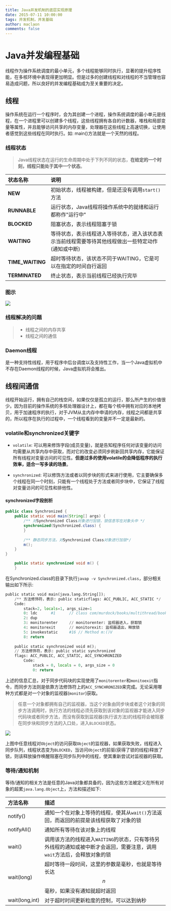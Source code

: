 ```yaml
---
title: Java并发机制的底层实现原理
date: 2015-07-11 10:00:00
tags: 并发机制，并发基础
author: maclaon
comments: false
---
```

# Java并发编程基础
线程作为操作系统调度的最小单元，多个线程能够同时执行，显著的提升程序性能，在多核环境中表现得更加明显。但是过多的创建线程和对线程的不当管理也容易造成问题，所以良好的并发编程基础成为至关重要的决定。

## 线程
操作系统在运行一个程序时，会为其创建一个进程，操作系统调度的最小单元是线程，在一个进程里可以创建多个线程，这些线程拥有各自的计数器，堆栈和局部变量等属性，并且能够访问共享的内存变量，处理器在这些线程上高速切换，让使用者感觉到这些线程在同时执行。如: main()方法就是一个天然的线程。

### 线程状态
> Java线程状态在运行的生命周期中处于下列不同的状态，**在给定的一个时刻，线程只能处于其中一个状态**。

| 状态名称       | 说明          |
|:------------- |:-------------|
| **NEW**      |初始状态，线程被构建，但是还没有调用`start()`方法 |
| **RUNNABLE** |运行状态，Java线程将操作系统中的就绪和运行都称作"运行中"      |
| **BLOCKED**|阻塞状态，表示线程阻塞于锁|
|**WAITING**|等待状态，表示线程进入等待状态，进入该状态表示当前线程需要等待其他线程做出一些特定动作(通知或中断)|
|**TIME_WAITING**|超时等待状态，该状态不同于WAITING，它是可以在指定的时间自行返回|
|**TERMINATED**|终止状态，表示当前线程已经执行完毕|

<!--more-->

### 图示

![](http://img.blog.csdn.net/20150401114622564)

### 线程解决的问题
> + 线程之间的内存共享
> + 线程之间的通信

### Daemon线程
是一种支持性线程，用于程序中后台调度以及支持性工作，当一个Java虚拟机中不存在Daemon线程的时候，Java虚拟机将会推出。

## 线程间通信
线程开始运行，拥有自己的栈空间，如果仅仅是孤立的运行，那么所产生的价值很少。因为目前的操作系统的多核处理器设计上，都在每个核中拥有对应的本地拷贝，用于加速程序的执行，对于JVM从主内存中申请的内存，线程之间都是共享的，所以程序在执行的过程中，一个线程看到的变量并不一定是最新的。

### volatile和synchronized关键字
+ `volatile`: 可以用来修饰字段(成员变量)，就是告知程序任何对该变量的访问均需要从共享内存中获取，而对它的改变必须同步刷新回共享内存，它能保证所有线程对变量访问的可见性。**但是过多的使用volatile的会降低程序的执行效率，适合一写多读的场景**。

+ `synchronized`: 可以修饰方法或者以同步块的形式来进行使用，它主要确保多个线程在同一个时刻，只能有一个线程处于方法或者同步块中，它保证了线程对变量访问的可见性和排他性。

#### synchronized字段剖析

``` Java
public class Synchronized {
	public static void main(String[] args) {
		/** 对Synchronized Class对象进行加锁，锁信息写在对象头中 */
		synchronized(Synchronized.class) {
		}
		
		/** 静态同步方法，对Synchronized Class对象进行加锁*/
		m();
	}
}

	public static synchronized void m() {
	}
```

在Synchronized.class的目录下执行`javap -v Synchronized.class`，部分相关输出如下所示:
``` python
public static void main(java.lang.String[]);
	/** 方法修饰符，表示: public staticflags: ACC_PUBLIC, ACC_STATIC */
	Code:
		stack=2, locals=1, args_size=1
		0: ldc		#1		// class com/murdock/books/multithread/book/Synchronized
		2: dup
		3: monitorenter		// monitorenter: 监视器进入，获取锁
		4: monitorexit		// monitorexit: 监视器退出，释放锁
		5: invokestatic		#16 // Method m:()V
		8: return
		
	public static synchronized void m();
	// 方法修饰符，表示: public static synchronized
	flags: ACC_PUBLIC, ACC_STATIC, ACC_SYNCHRONIZED
		Code:
			stack = 0, locals = 0, args_size = 0
			0: return
```

上述的信息汇总，对于同步代码块的实现使用了`monitorenter`和`monitoexit`指令，而同步方法则是依靠方法修饰符上的`ACC_SYNCHRONIZED`来完成。无论采用哪种方式都是对一个对象的监视器(`monitor`)获取。

> 任意一个对象都拥有自己的监视器，当这个对象由同步块或者这个对象的同步方法调用时，执行方法的线程必须先获取到该对象的监视器才能进入同步代码块或者同步方法，而没有获取到监视器(执行该方法)的线程将会被阻塞在同步块和同步方法的入口处，进入`BLOCKED`状态。

![](http://oh8mi0yav.bkt.clouddn.com/relationships-between-monitor-blocked-quene-thread.png)

上图中任意线程对`Object`的访问获取`Object`的监视器，如果获取失败，线程进入同步队列，线程状态变为`BLOCKED`，当访问`Object`的前驱(获得了锁的线程)释放了锁，则该释放操作唤醒阻塞在同步队列中的线程，使其重新尝试对监视器的获取。

### 等待/通知机制
等待/通知的相关方法是任意的Java对象都具备的，因为这些方法被定义在所有对象的超累`java.lang.Object`上，方法和描述如下:

|方法名称|描述|
|:--|:--|
|notify()|通知一个在对象上等待的线程，使其从`wait()`方法返回，而返回的前提是该线程获取了对象的锁|
|notifyAll()|通知所有等待在该对象上的线程|
|wait()|调用该方法的线程进入`WAITING`的状态，只有等待另外线程的通知或被中断才会返回，需要注意，调用`wait`方法后，会释放对象的锁|
|wait(long)|超时等待一段时间，这里的参数是毫秒，也就是等待长达$$n$$毫秒，如果没有通知就超时返回|
|wait(long,int)|对于超时时间更新粒度的控制，可以达到纳秒|



